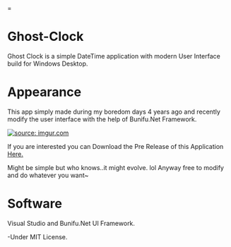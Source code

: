=

# Ghost-Clock
Ghost Clock is a simple DateTime application with modern User Interface build for Windows Desktop. 

# Appearance

This app simply made during my boredom days 4 years ago and recently modify the user interface with the help of Bunifu.Net Framework.

<a href="http://imgur.com/IE5f7rU"><img src="http://i.imgur.com/IE5f7rU.png" title="source: imgur.com" /></a>

If you are interested you can Download the Pre Release of this Application <a href="https://github.com/Akihisa17/Ghost-Clock/releases"> Here. </a>

Might be simple but who knows..it might evolve. lol Anyway free to modify and do whatever you want~

# Software
Visual Studio and Bunifu.Net UI Framework.

-Under MIT License.
